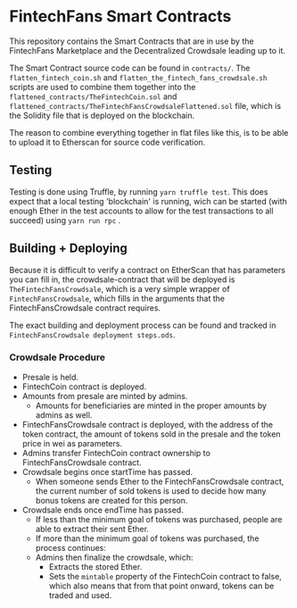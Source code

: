 # FintechFans Smart Contracts

This repository contains the Smart Contracts that are in use by the FintechFans Marketplace and the Decentralized Crowdsale leading up to it.

The Smart Contract source code can be found in `contracts/`.
The `flatten_fintech_coin.sh` and `flatten_the_fintech_fans_crowdsale.sh` scripts are used to combine them together into the `flattened_contracts/TheFintechCoin.sol` and `flattened_contracts/TheFintechFansCrowdsaleFlattened.sol` file, which is the Solidity file that is deployed on the blockchain.

The reason to combine everything together in flat files like this, is to be able to upload it to Etherscan for source code verification.

## Testing

Testing is done using Truffle, by running `yarn truffle test`. This does expect that a local testing  'blockchain' is running, wich can be started (with enough Ether in the test accounts to allow for the test transactions to all succeed) using `yarn run rpc` .

## Building + Deploying

Because it is difficult to verify a contract on EtherScan that has parameters you can fill in, the crowdsale-contract that will be deployed is `TheFintechFansCrowdsale`, which is a very simple wrapper of `FintechFansCrowdsale`, which fills in the arguments that the FintechFansCrowdsale contract requires.

The exact building and deployment process can be found and tracked in `FintechFansCrowdsale deployment steps.ods`.


### Crowdsale Procedure

- Presale is held.
- FintechCoin contract is deployed.
- Amounts from presale are minted by admins.
  - Amounts for beneficiaries are minted in the proper amounts by admins as well.
- FintechFansCrowdsale contract is deployed, with the address of the token contract, the amount of tokens sold in the presale and the token price in wei as parameters.
- Admins transfer FintechCoin contract ownership to FintechFansCrowdsale contract.
- Crowdsale begins once startTime has passed.
  - When someone sends Ether to the FintechFansCrowdsale contract, the current number of sold tokens is used to decide how many bonus tokens are created for this person.
- Crowdsale ends once endTime has passed.
  - If less than the minimum goal of tokens was purchased, people are able to extract their sent Ether.
  - If more than the minimum goal of tokens was purchased, the process continues:
  - Admins then finalize the crowdsale, which: 
    - Extracts the stored Ether.
    - Sets the `mintable` property of the FintechCoin contract to false, which also means that from that point onward, tokens can be traded and used.
